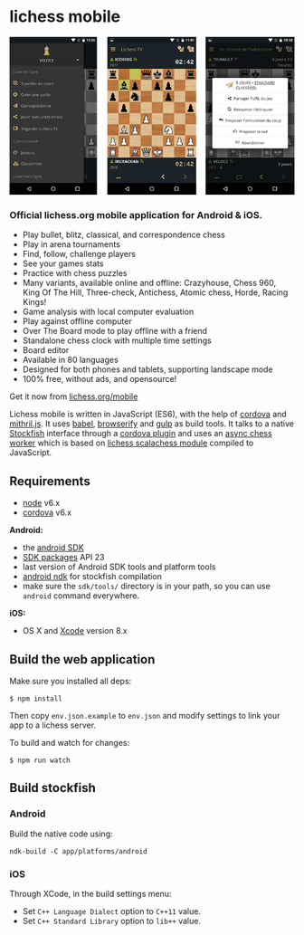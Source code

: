 lichess mobile
==============

![lichess mobile screenshots](resources/3-screens.png)

### Official lichess.org mobile application for Android & iOS.

- Play bullet, blitz, classical, and correspondence chess
- Play in arena tournaments
- Find, follow, challenge players
- See your games stats
- Practice with chess puzzles
- Many variants, available online and offline: Crazyhouse, Chess 960, King Of The Hill, Three-check, Antichess, Atomic chess, Horde, Racing Kings!
- Game analysis with local computer evaluation
- Play against offline computer
- Over The Board mode to play offline with a friend
- Standalone chess clock with multiple time settings
- Board editor
- Available in 80 languages
- Designed for both phones and tablets, supporting landscape mode
- 100% free, without ads, and opensource!

Get it now from [lichess.org/mobile](http://lichess.org/mobile)

Lichess mobile is written in JavaScript (ES6), with the help of [cordova](https://cordova.apache.org/)
and [mithril.js](http://mithril.js.org/). It uses [babel](http://babeljs.io/),
[browserify](http://browserify.org/) and [gulp](http://gulpjs.com/)
as build tools. It talks to a native [Stockfish](https://stockfishchess.org/) interface through a
[cordova plugin](https://github.com/veloce/cordova-plugin-stockfish) and uses
an [async chess worker](https://github.com/veloce/scalachessjs) which is based
on [lichess scalachess module](https://github.com/ornicar/scalachess) compiled
to JavaScript.

## Requirements

* [node](http://nodejs.org) v6.x
* [cordova](https://cordova.apache.org/) v6.x

**Android:**

* the [android SDK](http://developer.android.com/sdk/index.html)
* [SDK packages](http://developer.android.com/sdk/installing/adding-packages.html) API 23
* last version of Android SDK tools and platform tools
* [android ndk](http://developer.android.com/tools/sdk/ndk/index.html) for
  stockfish compilation
* make sure the `sdk/tools/` directory is in your path, so you can use `android`
  command everywhere.

**iOS:**

* OS X and [Xcode](https://developer.apple.com/xcode/download/) version 8.x

## Build the web application

Make sure you installed all deps:

    $ npm install

Then copy `env.json.example` to `env.json` and modify settings
to link your app to a lichess server.

To build and watch for changes:

    $ npm run watch

## Build stockfish

### Android

Build the native code using:
```
ndk-build -C app/platforms/android
```

### iOS

Through XCode, in the build settings menu:
  * Set `C++ Language Dialect` option to `C++11` value.
  * Set `C++ Standard Library` option to `lib++` value.
